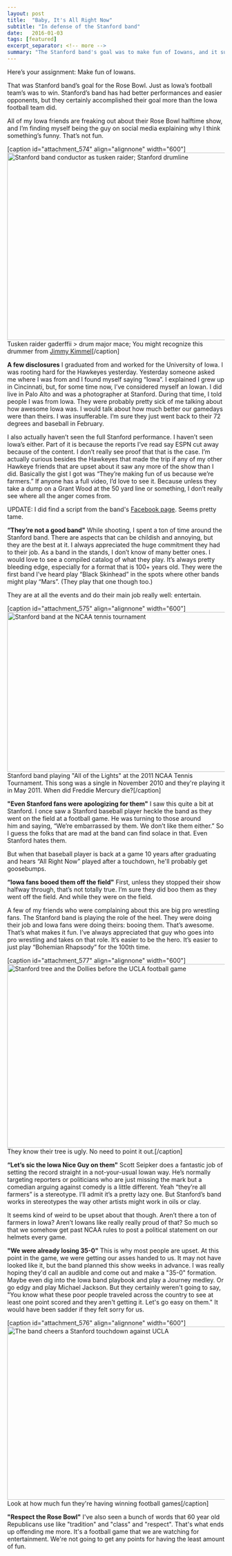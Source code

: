 ```yaml
---
layout: post
title:  "Baby, It's All Right Now"
subtitle: "In defense of the Stanford band"
date:   2016-01-03
tags: [featured]
excerpt_separator: <!-- more -->
summary: "The Stanford band's goal was to make fun of Iowans, and it succeeded."
---
```


Here’s your assignment: Make fun of Iowans.

That was Stanford band’s goal for the Rose Bowl. Just as Iowa’s football team’s was to win. Stanford’s band has had better performances and easier opponents, but they certainly accomplished their goal more than the Iowa football team did.<!-- more -->

All of my Iowa friends are freaking out about their Rose Bowl halftime show, and I’m finding myself being the guy on social media explaining why I think something’s funny. That’s not fun.

[caption id="attachment_574" align="alignnone" width="600"]<a href="http://www.zachsanderson.com/wp-content/uploads/2016/01/tusken_snare.jpg" rel="attachment wp-att-574"><img class="size-full wp-image-574" src="http://www.zachsanderson.com/wp-content/uploads/2016/01/tusken_snare.jpg" alt="Stanford band conductor as tusken raider; Stanford drumline" width="600" height="433" /></a> Tusken raider gaderffii &gt; drum major mace; You might recognize this drummer from <a href="https://www.youtube.com/watch?v=iHjLy8cKseE">Jimmy Kimmel</a>[/caption]

<strong>A few disclosures</strong>
I graduated from and worked for the University of Iowa. I was rooting hard for the Hawkeyes yesterday. Yesterday someone asked me where I was from and I found myself saying “Iowa”. I explained I grew up in Cincinnati, but, for some time now, I’ve considered myself an Iowan. I did live in Palo Alto and was a photographer at Stanford. During that time, I told people I was from Iowa. They were probably pretty sick of me talking about how awesome Iowa was. I would talk about how much better our gamedays were than theirs. I was insufferable. I’m sure they just went back to their 72 degrees and baseball in February.

I also actually haven’t seen the full Stanford performance. I haven’t seen Iowa’s either. Part of it is because the reports I’ve read say ESPN cut away because of the content. I don’t really see proof that that is the case. I’m actually curious besides the Hawkeyes that made the trip if any of my other Hawkeye friends that are upset about it saw any more of the show than I did. Basically the gist I got was “They’re making fun of us because we’re farmers.” If anyone has a full video, I’d love to see it. Because unless they take a dump on a Grant Wood at the 50 yard line or something, I don’t really see where all the anger comes from.

UPDATE: I did find a script from the band's <a href="https://www.facebook.com/lsjumb/posts/10154484759815760">Facebook page</a>. Seems pretty tame.

<strong>“They’re not a good band"</strong>
While shooting, I spent a ton of time around the Stanford band. There are aspects that can be childish and annoying, but they are the best at it. I always appreciated the huge commitment they had to their job. As a band in the stands, I don’t know of many better ones. I would love to see a compiled catalog of what they play. It’s always pretty bleeding edge, especially for a format that is 100+ years old. They were the first band I’ve heard play “Black Skinhead” in the spots where other bands might play “Mars”. (They play that one though too.)

They are at all the events and do their main job really well: entertain.

[caption id="attachment_575" align="alignnone" width="600"]<a href="http://www.zachsanderson.com/wp-content/uploads/2016/01/IMG_9954.jpg" rel="attachment wp-att-575"><img class="size-full wp-image-575" src="http://www.zachsanderson.com/wp-content/uploads/2016/01/IMG_9954.jpg" alt="Stanford band at the NCAA tennis tournament" width="600" height="369" /></a> Stanford band playing "All of the Lights" at the 2011 NCAA Tennis Tournament. This song was a single in November 2010 and they're playing it in May 2011. When did Freddie Mercury die?[/caption]

<strong>"Even Stanford fans were apologizing for them"</strong>
I saw this quite a bit at Stanford. I once saw a Stanford baseball player heckle the band as they went on the field at a football game. He was turning to those around him and saying, “We’re embarrassed by them. We don’t like them either.” So I guess the folks that are mad at the band can find solace in that. Even Stanford hates them.

But when that baseball player is back at a game 10 years after graduating and hears “All Right Now” played after a touchdown, he'll probably get goosebumps.

<strong>“Iowa fans booed them off the field"</strong>
First, unless they stopped their show halfway through, that’s not totally true. I’m sure they did boo them as they went off the field. And while they were on the field.

A few of my friends who were complaining about this are big pro wrestling fans. The Stanford band is playing the role of the heel. They were doing their job and Iowa fans were doing theirs: booing them. That’s awesome. That’s what makes it fun. I’ve always appreciated that guy who goes into pro wrestling and takes on that role. It’s easier to be the hero. It’s easier to just play “Bohemian Rhapsody” for the 100th time.

[caption id="attachment_577" align="alignnone" width="600"]<a href="http://www.zachsanderson.com/wp-content/uploads/2016/01/IMG_9906.jpg" rel="attachment wp-att-577"><img class="size-full wp-image-577" src="http://www.zachsanderson.com/wp-content/uploads/2016/01/IMG_9906.jpg" alt="Stanford tree and the Dollies before the UCLA football game" width="600" height="424" /></a> They know their tree is ugly. No need to point it out.[/caption]

<strong>“Let’s sic the Iowa Nice Guy on them"</strong>
Scott Seipker does a fantastic job of setting the record straight in a not-your-usual Iowan way. He’s normally targeting reporters or politicians who are just missing the mark but a comedian arguing against comedy is a little different. Yeah “they’re all farmers” is a stereotype. I’ll admit it’s a pretty lazy one. But Stanford’s band works in stereotypes the way other artists might work in oils or clay.

It seems kind of weird to be upset about that though. Aren’t there a ton of farmers in Iowa? Aren’t Iowans like really really proud of that? So much so that we somehow get past NCAA rules to post a political statement on our helmets every game.

<strong>"We were already losing 35-0"</strong>
This is why most people are upset. At this point in the game, we were getting our asses handed to us. It may not have looked like it, but the band planned this show weeks in advance. I was really hoping they'd call an audible and come out and make a "35-0" formation. Maybe even dig into the Iowa band playbook and play a Journey medley. Or go edgy and play Michael Jackson. But they certainly weren't going to say, "You know what these poor people traveled across the country to see at least one point scored and they aren't getting it. Let's go easy on them." It would have been sadder if they felt sorry for us.

[caption id="attachment_576" align="alignnone" width="600"]<a href="http://www.zachsanderson.com/wp-content/uploads/2016/01/IMG_0540.jpg" rel="attachment wp-att-576"><img class="size-full wp-image-576" src="http://www.zachsanderson.com/wp-content/uploads/2016/01/IMG_0540.jpg" alt="The band cheers a Stanford touchdown against UCLA" width="600" height="400" /></a> Look at how much fun they're having winning football games[/caption]

<strong>"Respect the Rose Bowl"</strong>
I've also seen a bunch of words that 60 year old Republicans use like "tradition" and "class" and "respect". That's what ends up offending me more. It's a football game that we are watching for entertainment. We're not going to get any points for having the least amount of fun.